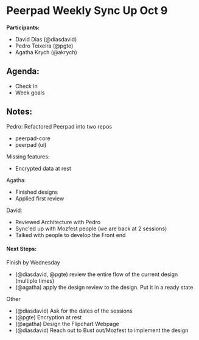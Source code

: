 # Peerpad Weekly Sync Up Oct 9

**Participants:**

- David Dias (@diasdavid)
- Pedro Teixeira (@pgte)
- Agatha Krych (@akrych)

## Agenda:

- Check In
- Week goals

## Notes:

Pedro:
Refactored Peerpad into two repos
- peerpad-core 
- peerpad (ui)

Missing features:
- Encrypted data at rest

Agatha:
- Finished designs
- Applied first review

David:
- Reviewed Architecture with Pedro
- Sync'ed up with Mozfest people (we are back at 2 sessions)
- Talked with people to develop the Front end

#### Next Steps:

Finish by Wednesday
- (@diasdavid, @pgte) review the entire flow of the current design (multiple times)
- (@agatha) apply the design review to the design. Put it in a ready state 

Other
- (@diasdavid) Ask for the dates of the sessions
- (@pgte) Encryption at rest
- (@agatha) Design the Flipchart Webpage
- (@diasdavid) Reach out to Bust out/Mozfest to implement the design
